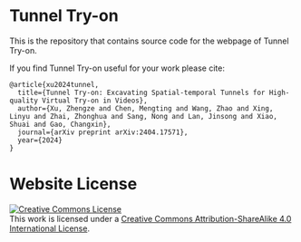 # Tunnel Try-on

This is the repository that contains source code for the webpage of Tunnel Try-on.

If you find Tunnel Try-on useful for your work please cite:

```
@article{xu2024tunnel,
  title={Tunnel Try-on: Excavating Spatial-temporal Tunnels for High-quality Virtual Try-on in Videos},
  author={Xu, Zhengze and Chen, Mengting and Wang, Zhao and Xing, Linyu and Zhai, Zhonghua and Sang, Nong and Lan, Jinsong and Xiao, Shuai and Gao, Changxin},
  journal={arXiv preprint arXiv:2404.17571},
  year={2024}
}
```

# Website License

<a rel="license" href="http://creativecommons.org/licenses/by-sa/4.0/"><img alt="Creative Commons License" style="border-width:0" src="https://i.creativecommons.org/l/by-sa/4.0/88x31.png" /></a><br />This work is licensed under a <a rel="license" href="http://creativecommons.org/licenses/by-sa/4.0/">Creative Commons Attribution-ShareAlike 4.0 International License</a>.
